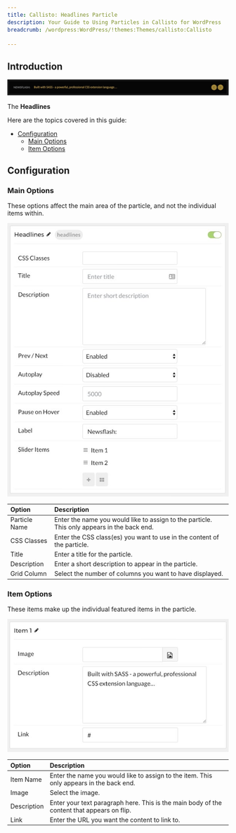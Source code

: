 ```yaml
---
title: Callisto: Headlines Particle
description: Your Guide to Using Particles in Callisto for WordPress
breadcrumb: /wordpress:WordPress/!themes:Themes/callisto:Callisto

---
```


## Introduction

![](assets/particle_headlines1.jpeg)

The **Headlines** 

Here are the topics covered in this guide:

* [Configuration](#configuration)
    - [Main Options](#main-options)
    - [Item Options](#item-options)

## Configuration

### Main Options 

These options affect the main area of the particle, and not the individual items within.

![](assets/particle_headlines2.jpeg)

| Option         | Description                                                                                 |
| :-----         | :-----                                                                                      |
| Particle Name  | Enter the name you would like to assign to the particle. This only appears in the back end. |
| CSS Classes    | Enter the CSS class(es) you want to use in the content of the particle.                     |
| Title          | Enter a title for the particle.                                                             |
| Description    | Enter a short description to appear in the particle.                                        |
| Grid Column    | Select the number of columns you want to have displayed.                                    |

### Item Options

These items make up the individual featured items in the particle.

![](assets/particle_headlines3.jpeg)

| Option         | Description                                                                                |
| :-----         | :-----                                                                                     |
| Item Name      | Enter the name you would like to assign to the item. This only appears in the back end.    |
| Image          | Select the image.                                                                          |
| Description    | Enter your text paragraph here. This is the main body of the content that appears on flip. |
| Link           | Enter the URL you want the content to link to.                                             |

